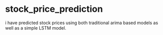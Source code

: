 # stock_price_prediction
i have predicted stock prices using both traditional arima based models as well as a simple LSTM model. 
